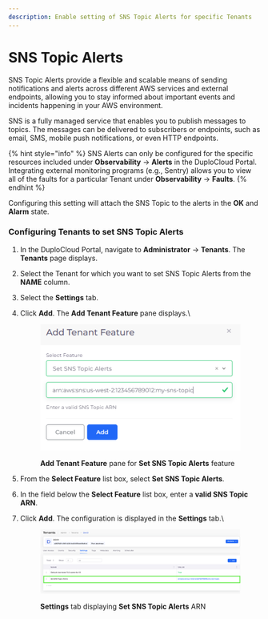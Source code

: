 ```yaml
---
description: Enable setting of SNS Topic Alerts for specific Tenants
---
```


# SNS Topic Alerts

SNS Topic Alerts provide a flexible and scalable means of sending notifications and alerts across different AWS services and external endpoints, allowing you to stay informed about important events and incidents happening in your AWS environment.

SNS is a fully managed service that enables you to publish messages to topics. The messages can be delivered to subscribers or endpoints, such as email, SMS, mobile push notifications, or even HTTP endpoints.&#x20;

{% hint style="info" %}
SNS Alerts can only be configured for the specific resources included under **Observability** -> **Alerts** in the DuploCloud Portal. Integrating external monitoring programs (e.g., Sentry) allows you to view all of the faults for a particular Tenant under **Observability** -> **Faults**.&#x20;
{% endhint %}

Configuring this setting will attach the SNS Topic to the alerts in the **OK** and **Alarm** state.

### Configuring Tenants to set SNS Topic Alerts <a href="#configuring-tenants-to-set-sns-topic-alerts" id="configuring-tenants-to-set-sns-topic-alerts"></a>

1. In the DuploCloud Portal, navigate to **Administrator** -> **Tenants**. The **Tenants** page displays.
2. Select the Tenant for which you want to set SNS Topic Alerts from the **NAME** column.
3. Select the **Settings** tab.
4.  Click **Add**. The **Add Tenant Feature** pane displays.\


    <div align="left"><figure><img src="../../../.gitbook/assets/Screenshot (178) (1).png" alt=""><figcaption><p><strong>Add Tenant Feature</strong> pane for <strong>Set SNS Topic Alerts</strong> feature​<br></p></figcaption></figure></div>
5. From the **Select Feature** list box, select **Set SNS Topic Alerts**.
6. In the field below the **Select Feature** list box, enter a **valid SNS Topic ARN**.
7.  Click **Add**. The configuration is displayed in the **Settings** tab.\


    <figure><img src="../../../.gitbook/assets/Screenshot (179).png" alt=""><figcaption><p><strong>Settings</strong> tab displaying <strong>Set SNS Topic Alerts</strong> ARN</p></figcaption></figure>



